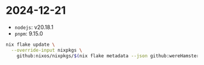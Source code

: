 # 2024-12-21

 - `nodejs`: v20.18.1
 - `pnpm`: 9.15.0

```sh
nix flake update \
  --override-input nixpkgs \
    github:nixos/nixpkgs/$(nix flake metadata --json github:wereHamster/stdenf | jq -r '.locks.nodes.nixpkgs.locked.rev')
```
